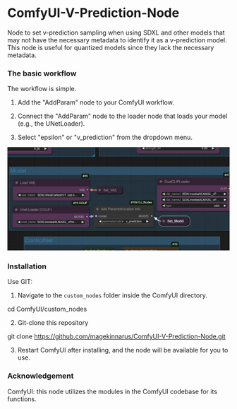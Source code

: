 # ComfyUI-V-Prediction-Node
Node to set v-prediction sampling when using SDXL and other models that may not have the necessary metadata to identify it as a v-prediction model.
This node is useful for quantized models since they lack the necessary metadata.

### The basic workflow
The workflow is simple.

1. Add the "AddParam" node to your ComfyUI workflow.

2. Connect the "AddParam" node to the loader node that loads your model (e.g., the UNetLoader).
  
3. Select "epsilon" or "v_prediction" from the dropdown menu.

![Screenshot of AddParam node](images/Workflow01.png)
### Installation
Use GIT:

1. Navigate to the `custom_nodes` folder inside the ComfyUI directory.

cd ComfyUI/custom_nodes

2. Git-clone this repository

git clone https://github.com/magekinnarus/ComfyUI-V-Prediction-Node.git

3. Restart ComfyUI after installing, and the node will be available for you to use.

### Acknowledgement
ComfyUI: this node utilizes the modules in the ComfyUI codebase for its functions.
